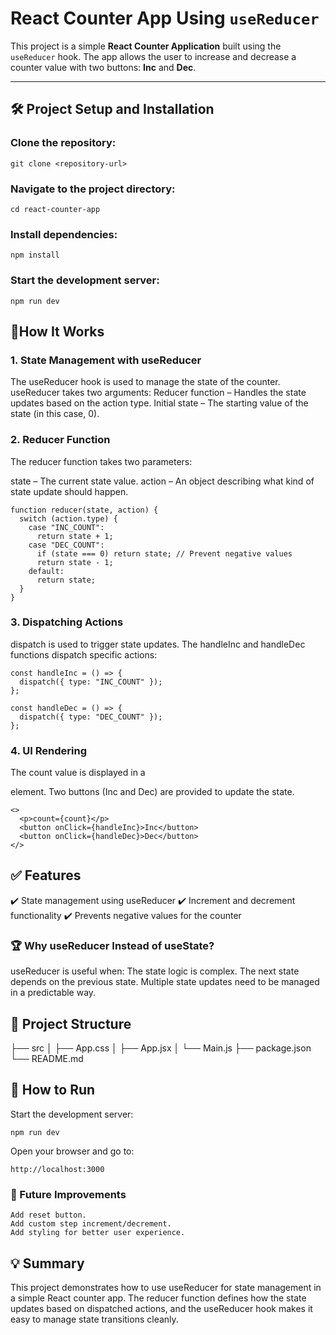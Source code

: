 # React Counter App Using `useReducer`

This project is a simple **React Counter Application** built using the `useReducer` hook. The app allows the user to increase and decrease a counter value with two buttons: **Inc** and **Dec**.

---

## 🛠️ **Project Setup and Installation**
### Clone the repository:  
```
git clone <repository-url>
```
### Navigate to the project directory:
```
cd react-counter-app
```
### Install dependencies:
```
npm install
```
### Start the development server:
```
npm run dev
```
## 🚀How It Works
### 1. State Management with useReducer
The useReducer hook is used to manage the state of the counter.
useReducer takes two arguments:
Reducer function – Handles the state updates based on the action type.
Initial state – The starting value of the state (in this case, 0).

### 2. Reducer Function
The reducer function takes two parameters:

state – The current state value.
action – An object describing what kind of state update should happen.
```
function reducer(state, action) {
  switch (action.type) {
    case "INC_COUNT":
      return state + 1;
    case "DEC_COUNT":
      if (state === 0) return state; // Prevent negative values
      return state - 1;
    default:
      return state;
  }
}
```

### 3. Dispatching Actions
dispatch is used to trigger state updates.
The handleInc and handleDec functions dispatch specific actions:
```
const handleInc = () => {
  dispatch({ type: "INC_COUNT" });
};

const handleDec = () => {
  dispatch({ type: "DEC_COUNT" });
};
```

### 4. UI Rendering
The count value is displayed in a <p> element.
Two buttons (Inc and Dec) are provided to update the state.
```
<>
  <p>count={count}</p>
  <button onClick={handleInc}>Inc</button>
  <button onClick={handleDec}>Dec</button>
</>
```
## ✅ Features
✔️ State management using useReducer
✔️ Increment and decrement functionality
✔️ Prevents negative values for the counter

### 🏆 Why useReducer Instead of useState?
useReducer is useful when:
The state logic is complex.
The next state depends on the previous state.
Multiple state updates need to be managed in a predictable way.


## 📂 Project Structure

├── src
│   ├── App.css
│   ├── App.jsx
│   └── Main.js
├── package.json
└── README.md
## 🚀 How to Run
Start the development server:
```
npm run dev
```
Open your browser and go to:
```
http://localhost:3000

```
### 🌟 Future Improvements
```
Add reset button.
Add custom step increment/decrement.
Add styling for better user experience.
```
## 💡 Summary
This project demonstrates how to use useReducer for state management in a simple React counter app. The reducer function defines how the state updates based on dispatched actions, and the useReducer hook makes it easy to manage state transitions cleanly.
